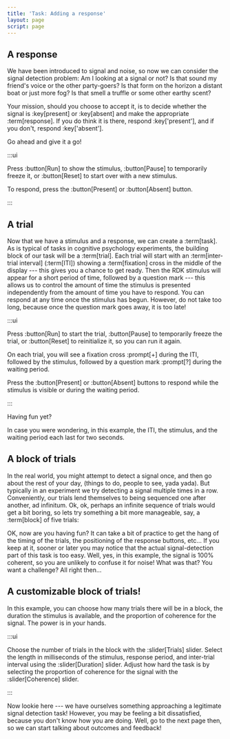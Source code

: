 ```yaml
---
title: 'Task: Adding a response'
layout: page
script: page
---
```


## A response

We have been introduced to signal and noise, so now we can consider the signal detection problem: Am
I looking at a signal or not? Is that sound my friend's voice or the other party-goers? Is that form
on the horizon a distant boat or just more fog? Is that smell a truffle or some other earthy scent?

Your mission, should you choose to accept it, is to decide whether the signal is :key[present] or
:key[absent] and make the appropriate :term[response]. If you do think it is there, respond
:key['present'], and if you don't, respond :key['absent']. 

Go ahead and give it a go!

<sdt-example-human>
  <detectable-control run pause reset></detectable-control>
  <rdk-task count="100" coherence="1" trials="1" probability=".5" duration="Infinity"
    wait="0" iti="0"></rdk-task>
  <detectable-response interactive feedback="none"></detectable-response>
</sdt-example-human>

:::ui

Press :button[Run] to show the stimulus, :button[Pause] to temporarily freeze it, or
:button[Reset] to start over with a new stimulus.

To respond, press the :button[Present] or :button[Absent] button.

:::

## A trial

Now that we have a stimulus and a response, we can create a :term[task]. As is typical of tasks in
cognitive psychology experiments, the building block of our task will be a :term[trial]. Each trial
will start with an :term[inter-trial interval] (:term[ITI]) showing a :term[fixation] cross in the
middle of the display --- this gives you a chance to get ready. Then the RDK stimulus will appear
for a short period of time, followed by a question mark --- this allows us to control the amount of
time the stimulus is presented independently from the amount of time you have to respond.  You can
respond at any time once the stimulus has begun. However, do not take too long, because once the
question mark goes away, it is too late!

<sdt-example-human>
  <detectable-control run pause reset ></detectable-control>
  <rdk-task count="100" coherence="1" trials="1" probability=".5" duration="2000"
    wait="2000" iti="2000"></rdk-task>
  <detectable-response interactive feedback="none"></detectable-response>
</sdt-example-human>

:::ui

Press :button[Run] to start the trial, :button[Pause] to temporarily freeze the trial, or
:button[Reset] to reinitialize it, so you can run it again.

On each trial, you will see a fixation cross :prompt[+] during the ITI, followed by the stimulus,
followed by a question mark :prompt[?] during the waiting period.

Press the :button[Present] or :button[Absent] buttons to respond while the stimulus is visible or
during the waiting period.

:::

Having fun yet?

In case you were wondering, in this example, the ITI, the stimulus, and the waiting period each last
for two seconds.

## A block of trials

In the real world, you might attempt to detect a signal once, and then go about the rest of your
day, (things to do, people to see, yada yada). But typically in an experiment we try detecting a
signal multiple times in a row. Conveniently, our trials lend themselves to being sequenced one
after another, ad infinitum. Ok, ok, perhaps an infinite sequence of trials would get a bit boring,
so lets try something a bit more manageable, say, a :term[block] of five trials:

<sdt-example-human>
  <detectable-control run pause reset></detectable-control>
  <rdk-task count="100" coherence="1" trials="5" probability=".5" duration="2000"
    wait="2000" iti="2000"></rdk-task>
  <detectable-response interactive feedback="none"></detectable-response>
</sdt-example-human>

OK, now are you having fun? It can take a bit of practice to get the hang of the timing of the
trials, the positioning of the response buttons, etc... If you keep at it, sooner or later you may
notice that the actual signal-detection part of this task is too easy. Well, yes, in this example,
the signal is 100% coherent, so you are unlikely to confuse it for noise! What was that? You want a
challenge? All right then...

## A customizable block of trials!

In this example, you can choose how many trials there will be in a block, the duration the stimulus
is available, and the proportion of coherence for the signal. The power is in your hands.

<sdt-example-human>
  <detectable-control run pause reset coherence=".5" trials="5" duration="2000"></detectable-control>
  <rdk-task count="100" coherence=".5" trials="5" probability=".5" duration="2000"
    wait="2000" iti="2000"></rdk-task>
  <detectable-response  interactive feedback="none"></detectable-response>
</sdt-example-human>

:::ui

Choose the number of trials in the block with the :slider[Trials] slider. Select the length in
milliseconds of the stimulus, response period, and inter-trial interval using the :slider[Duration]
slider. Adjust how hard the task is by selecting the proportion of coherence for the signal with the
:slider[Coherence] slider.

:::

Now lookie here --- we have ourselves something approaching a legitimate signal detection task!
However, you may be feeling a bit dissatisfied, because you don't know how you are doing. Well, go
to the next page then, so we can start talking about outcomes and feedback!
